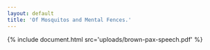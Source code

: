 ```yaml
---
layout: default
title: 'Of Mosquitos and Mental Fences.'
---
```


{% include document.html src='uploads/brown-pax-speech.pdf' %}
